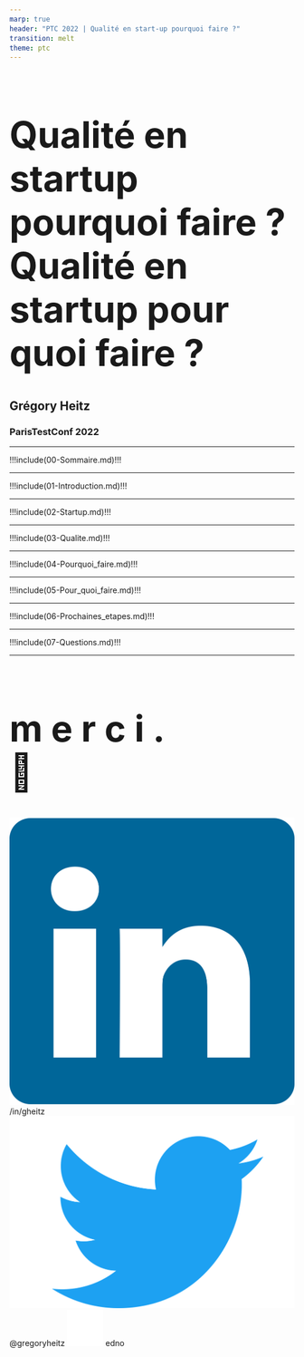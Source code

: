 ```yaml
---
marp: true
header: "PTC 2022 | Qualité en start-up pourquoi faire ?"
transition: melt
theme: ptc
---
```

<!--
_header: ""
_footer: ""
_class: invert
-->

# <!-- fit --> **Qualité en startup pourquoi faire ?**<br/>Qualité en startup pour quoi faire ?

## **Grégory Heitz**

### ParisTestConf **2022**

---
<!--
_footer: ""
-->

!!!include(00-Sommaire.md)!!!

---
<!--
_footer: ""
_class: invert
footer: "1 | Introduction"
-->

!!!include(01-Introduction.md)!!!

---
<!--
_footer: ""
_class: invert
footer: "2 | Startup"
-->

!!!include(02-Startup.md)!!!

---
<!--
_footer: ""
_class: invert
footer: "3 | Qualité"
-->

!!!include(03-Qualite.md)!!!

---
<!--
_footer: ""
_class: invert
footer: "4 | Pourquoi faire ?"
-->

!!!include(04-Pourquoi_faire.md)!!!

---
<!--
_footer: ""
_class: invert
footer: "5 | Pour quoi faire ?"
-->

!!!include(05-Pour_quoi_faire.md)!!!

---
<!--
_footer: ""
_class: invert
footer: "6 | Prochaine étapes"
-->

!!!include(06-Prochaines_etapes.md)!!!

---
<!--
_footer: ""
-->
<style scoped>
section {
    text-align: center
}
h1 {
    font-size: 4rem;
}
</style>

!!!include(07-Questions.md)!!!

---
<!--
_footer: "Grégory Heitz | [https://github.com/edno/ptc-2022](https://github.com/edno/ptc-2022) | 15 novembre 2022"
_class: invert
-->
<style scoped>
footer, section {
    text-align: center;
}
footer {
    width: 100%;
}
h1 {
    font-size: 4rem;
}
</style>

# m e r c i **.**<br>🫶

![width:24px](./images/icons/linkedin-icon.svg) /in/gheitz
![width:24px](./images/icons/twitter-icon.svg) @gregoryheitz
![width:24px](./images/icons/github-icon-inverted.png) edno
